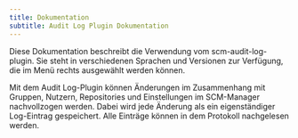 ```yaml
---
title: Dokumentation
subtitle: Audit Log Plugin Dokumentation
---
```

Diese Dokumentation beschreibt die Verwendung vom scm-audit-log-plugin. Sie steht in verschiedenen Sprachen und Versionen zur Verfügung, die im Menü rechts ausgewählt werden können.

Mit dem Audit Log-Plugin können Änderungen im Zusammenhang mit Gruppen, Nutzern, Repositories und Einstellungen im SCM-Manager nachvollzogen werden.
Dabei wird jede Änderung als ein eigenständiger Log-Eintrag gespeichert. Alle Einträge können in dem Protokoll nachgelesen werden.
